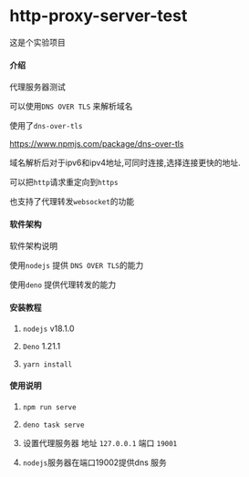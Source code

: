 # http-proxy-server-test

这是个实验项目

#### 介绍

代理服务器测试

可以使用`DNS OVER TLS` 来解析域名

使用了`dns-over-tls`

https://www.npmjs.com/package/dns-over-tls

域名解析后对于ipv6和ipv4地址,可同时连接,选择连接更快的地址.

可以把`http`请求重定向到`https`

也支持了代理转发`websocket`的功能

#### 软件架构

软件架构说明

使用`nodejs` 提供 `DNS OVER TLS`的能力

使用`deno` 提供代理转发的能力

#### 安装教程

1. `nodejs` v18.1.0

2. `Deno` 1.21.1

3. `yarn install`

#### 使用说明

1. `npm run serve`

2. `deno task serve`

3. 设置代理服务器 地址 `127.0.0.1` 端口 `19001`

4. `nodejs`服务器在端口19002提供dns 服务
